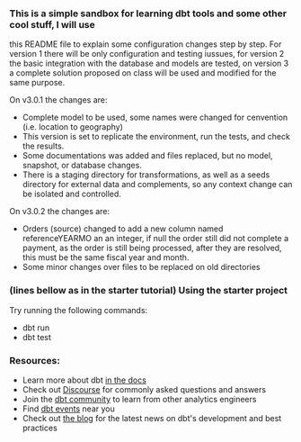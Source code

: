 ### This is a simple sandbox for learning dbt tools and some other cool stuff, I will use
this README file to explain some configuration changes step by step. For version 1 there 
will be only configuration and testing iussues, for version 2 the basic integration with
the database and models are tested, on version 3 a complete solution proposed on class will
be used and modified for the same purpose.

On v3.0.1 the changes are:
- Complete model to be used, some names were changed for cenvention (i.e. location to geography)
- This version is set to replicate the environment, run the tests, and check the results.
- Some documentations was added and files replaced, but no model, snapshot, or database 
changes.
- There is a staging directory for transformations, as well as a seeds directory for external
data and complements, so any context change can be isolated and  controlled.

On v3.0.2 the changes are:
- Orders (source) changed to add a new column named referenceYEARMO an an integer, if null the
order still did not complete a payment, as the order is still being processed,
after they are resolved, this must be the same fiscal year and month.
- Some minor changes over files to be replaced on old directories

### (lines bellow as in the starter tutorial) Using the starter project

Try running the following commands:
- dbt run
- dbt test

### Resources:
- Learn more about dbt [in the docs](https://docs.getdbt.com/docs/introduction)
- Check out [Discourse](https://discourse.getdbt.com/) for commonly asked questions and answers
- Join the [dbt community](http://community.getbdt.com/) to learn from other analytics engineers
- Find [dbt events](https://events.getdbt.com) near you
- Check out [the blog](https://blog.getdbt.com/) for the latest news on dbt's development and best practices
